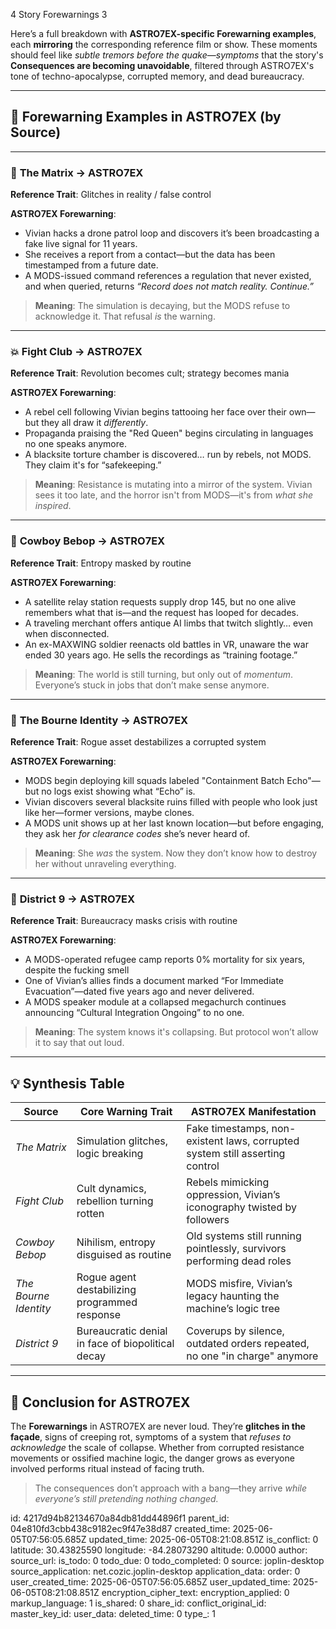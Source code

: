 4 Story Forewarnings 3

Here’s a full breakdown with **ASTRO7EX-specific Forewarning examples**, each **mirroring** the corresponding reference film or show. These moments should feel like *subtle tremors before the quake*—*symptoms* that the story's **Consequences are becoming unavoidable**, filtered through ASTRO7EX's tone of techno-apocalypse, corrupted memory, and dead bureaucracy.

---

## 🔧 **Forewarning Examples in ASTRO7EX (by Source)**

---

### 🧠 **The Matrix → ASTRO7EX**

**Reference Trait**: Glitches in reality / false control

**ASTRO7EX Forewarning**:

* Vivian hacks a drone patrol loop and discovers it’s been broadcasting a fake live signal for 11 years.
* She receives a report from a contact—but the data has been timestamped from a future date.
* A MODS-issued command references a regulation that never existed, and when queried, returns *“Record does not match reality. Continue.”*

> **Meaning**: The simulation is decaying, but the MODS refuse to acknowledge it. That refusal *is* the warning.

---

### 💥 **Fight Club → ASTRO7EX**

**Reference Trait**: Revolution becomes cult; strategy becomes mania

**ASTRO7EX Forewarning**:

* A rebel cell following Vivian begins tattooing her face over their own—but they all draw it *differently*.
* Propaganda praising the "Red Queen" begins circulating in languages no one speaks anymore.
* A blacksite torture chamber is discovered… run by rebels, not MODS. They claim it's for “safekeeping.”

> **Meaning**: Resistance is mutating into a mirror of the system. Vivian sees it too late, and the horror isn't from MODS—it's from *what she inspired*.

---

### 🎷 **Cowboy Bebop → ASTRO7EX**

**Reference Trait**: Entropy masked by routine

**ASTRO7EX Forewarning**:

* A satellite relay station requests supply drop 145, but no one alive remembers what that is—and the request has looped for decades.
* A traveling merchant offers antique AI limbs that twitch slightly… even when disconnected.
* An ex-MAXWING soldier reenacts old battles in VR, unaware the war ended 30 years ago. He sells the recordings as “training footage.”

> **Meaning**: The world is still turning, but only out of *momentum*. Everyone’s stuck in jobs that don’t make sense anymore.

---

### 🔫 **The Bourne Identity → ASTRO7EX**

**Reference Trait**: Rogue asset destabilizes a corrupted system

**ASTRO7EX Forewarning**:

* MODS begin deploying kill squads labeled "Containment Batch Echo"—but no logs exist showing what “Echo” is.
* Vivian discovers several blacksite ruins filled with people who look just like her—former versions, maybe clones.
* A MODS unit shows up at her last known location—but before engaging, they ask her *for clearance codes* she’s never heard of.

> **Meaning**: She *was* the system. Now they don’t know how to destroy her without unraveling everything.

---

### 🧪 **District 9 → ASTRO7EX**

**Reference Trait**: Bureaucracy masks crisis with routine

**ASTRO7EX Forewarning**:

* A MODS-operated refugee camp reports 0% mortality for six years, despite the fucking smell
* One of Vivian’s allies finds a document marked “For Immediate Evacuation”—dated five years ago and never delivered.
* A MODS speaker module at a collapsed megachurch continues announcing “Cultural Integration Ongoing” to no one.

> **Meaning**: The system knows it's collapsing. But protocol won’t allow it to say that out loud.

---

## 💡 **Synthesis Table**

| **Source**            | **Core Warning Trait**                            | **ASTRO7EX Manifestation**                                                   |
| --------------------- | ------------------------------------------------- | ---------------------------------------------------------------------------- |
| *The Matrix*          | Simulation glitches, logic breaking               | Fake timestamps, non-existent laws, corrupted system still asserting control |
| *Fight Club*          | Cult dynamics, rebellion turning rotten           | Rebels mimicking oppression, Vivian’s iconography twisted by followers       |
| *Cowboy Bebop*        | Nihilism, entropy disguised as routine            | Old systems still running pointlessly, survivors performing dead roles       |
| *The Bourne Identity* | Rogue agent destabilizing programmed response     | MODS misfire, Vivian’s legacy haunting the machine’s logic tree              |
| *District 9*          | Bureaucratic denial in face of biopolitical decay | Coverups by silence, outdated orders repeated, no one "in charge" anymore    |

---

## 🧠 Conclusion for ASTRO7EX

The **Forewarnings** in ASTRO7EX are never loud. They’re **glitches in the façade**, signs of creeping rot, symptoms of a system that *refuses to acknowledge* the scale of collapse. Whether from corrupted resistance movements or ossified machine logic, the danger grows as everyone involved performs ritual instead of facing truth.

> The consequences don’t approach with a bang—they arrive *while everyone’s still pretending nothing changed.*


id: 4217d94b82134670a84db81dd44896f1
parent_id: 04e810fd3cbb438c9182ec9f47e38d87
created_time: 2025-06-05T07:56:05.685Z
updated_time: 2025-06-05T08:21:08.851Z
is_conflict: 0
latitude: 30.43825590
longitude: -84.28073290
altitude: 0.0000
author: 
source_url: 
is_todo: 0
todo_due: 0
todo_completed: 0
source: joplin-desktop
source_application: net.cozic.joplin-desktop
application_data: 
order: 0
user_created_time: 2025-06-05T07:56:05.685Z
user_updated_time: 2025-06-05T08:21:08.851Z
encryption_cipher_text: 
encryption_applied: 0
markup_language: 1
is_shared: 0
share_id: 
conflict_original_id: 
master_key_id: 
user_data: 
deleted_time: 0
type_: 1